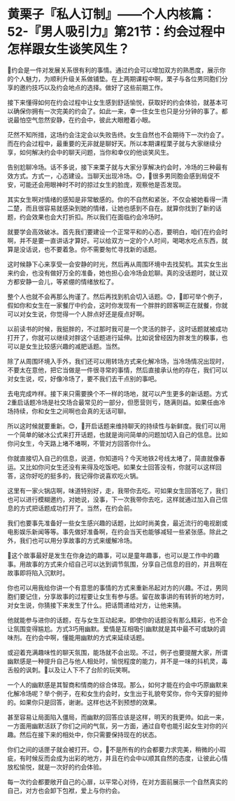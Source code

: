 # 黄栗子『私人订制』——个人内核篇：52-『男人吸引力』第21节：约会过程中怎样跟女生谈笑风生？

🎼约会是一件对发展关系很有利的事情。通过约会可以增加双方的熟悉度，展示你的个人魅力，为顺利升级关系做铺垫。在上两期课程中啊，栗子与各位男同胞们分享的邀约技巧以及约会地点的选择。做好了这些前期工作。

接下来懂得如何在约会过程中让女生感到舒适愉悦，获取好的约会体验，就基本可以确保你拥有一次完美的约会了。如此一来，幸一住女生也只是分分钟的事了。都说最怕空气忽然安静，在约会中，彼此大眼瞪着小眼。

茫然不知所措，这场约会注定会以失败告终。女生自然也不会期待下一次约会了。而在约会过程中，最重要的无非就是聊好天。所以本期课程栗子就与大家继续分享，如何解决约会中的聊天问题，当你和幸仪的他谈笑风生。

告别尬聊冷场。话不多说，接下来栗子就与大家分享解决约会时，冷场的三种最有效方式。方式一，心态建设。当聊天出现冷场。😊，🎼很多男同胞会感到局促不安，可能还会用眼神时不时的掠过女生的脸庞，观察他是否发现。

其实女生啊对情绪的感知是非常敏感的。你的不自然和紧张，不仅会被她看得一清二楚，而且很容易就感染到她的情绪，让她也感到不自在。就算你找到了新的话题，约会效果也会大打折扣。所以我们在面临约会冷场时。

就要学会高效破冰。首先我们要建设一个正常平和的心态，要明白，咱们在约会时啊，并不是要一直讲话才算好。可以给双方一定的个人时间，喝喝水吃点东西，就算是没话说，也不要着急。你不需要匆忙寻找新的话题。

这时候静下心来享受一会安静的时光，然后再从周围环境中去找契机。其实女生出来约会，也没有做好万全的准备，她也担心会冷场会尬聊。真的没话题时，就让双方都安静一会儿，等紧绷的情绪放松了。

整个人也就不会再那么拘谨了。然后再找到机会切入话题。😊，🎼即可举个例子，假如你和女生在一家餐厅中约会，这时你发现有一个胖胖的顾客啊正在就餐，你就可以对女生说，你觉得一个人胖点好还是瘦点好啊。

以前读书的时候，我挺胖的，不过那时我可是一个灵活的胖子，这时话题就被成功打开了，你就可以继续对胖这个话题进行延伸。比如说曾经因为胖发生的糗事，也可以是女生比较感兴趣的减肥话题。当然。

除了从周围环境入手外，我们还可以用转场方式来化解冷场，当冷场情况出现时，不要太在意他，把它当做是一件很寻常的事情，然后直接承认他的存在，我们可以对女生说，哎，好像冷场了，要不我们去干点别的事吧。

去电完成咋样。接下来只需要换个不一样的场地，就可以产生更多的新话题。方式2重启话题冷场是社交场合最常见的一部分，但愿营则亏，随满则益。如果任由冷场持续，你和女生之间啊也会真的无话可聊。

所以这时候就要重新。😊，🎼开启话题来维持聊天的持续性与新鲜度。我们可以用一个简单的破冰公式来打开话题，也就是询问简单的问题加切入自己的信息。比如你问女生，今天路上堵不堵啊，不管对方回答你什么。

你就直接切入自己的信息，说道，你知道吗？今天地铁2号线太堵了，简直就像春运。又比如你问女生还没有来得及吃饭吧。如果女士回答没有，你就可以这样回答，这你好吃的挺多的，我记得你说喜欢吃火锅。

这里有一家火锅店啊，味道特别好，走，我带你去吃。可如果女生回答吃了，我们也可以进行模糊邀约，对她说，没事，下一次我带你去吃，这样就通过加入自己信息的方式把话题成功打开了。当然，在约会前。

我们也要事先准备好一些女生感兴趣的话题，比如时尚美食，最近流行的电视剧或电影娱乐新闻等等。事先做好准备啊，在约会当天也能够减轻一些紧张感。除此之外，我们也可以用分享故事的方式来缓解冷场。

🎼这个故事最好是发生在你身边的趣事，可以是童年趣事，也可以是工作中的趣事。用故事的方式来介绍自己可以达到调节氛围，分享自己信息的目的，并且啊在故事即将陷入沉默时。

你也可以用我给你讲一个有意思的事情的方式来重新吊起对方的兴趣。不过，男同胞们要记住，分享故事的过程要让女生有参与感。留在故事讲的有转折的地方时，对女生说，你猜接下来发生了什么。把话筒递给对方，让他来猜。

他就能参与进你的话题，在与女生互动起来。即使你的话题没有那么精彩，也不会让氛围变得尴尬。方式3巧用幽默。爱情是互相吸引幽默就是其中最不可或缺的调味剂。在约会中啊，懂能用幽默的方式来延续话题。

或迎着充满趣味性的聊天氛围，能场就不会出现。不过，例子也要提醒大家，所谓幽默感是一种提升自己与他人相处时，愉悦程度的能力，并不是一味的抖机灵，毒舌般的讽刺。🎼以及让人下不了台阶的玩笑啊。

一个人的幽默感是其智商和情商的综合体现。那么，如何才能在约会中巧原幽默来化解冷场呢？举个例子，在和女生约会时，女生出于礼貌夸奖你，你今天穿的挺帅的。如果你只是回答，谢谢。这样也达不到预想的效果。

甚至容易让局面陷入僵局，而幽默的回答应该是这样，明天的我更帅。如此一来，一方面用幽默活跃了你们之间的气氛，另一方面，通过自夸也能引起女生对你的兴趣。然后在接下来的相处中，你只需要保持现在的状态。

你们之间的话匣子就会被打开。😊，🎼不是所有的约会都要力求完美，稍微的小瑕疵，有时候反而会成为出彩的地方，并且在约会中以顺其自然的态度，让彼此心情放松愉悦，就是一次好的约会体验。

每一次约会都要敞开自己的心扉，以平常心对待，在对方面前展示一个自然真实的自己，对方也会卸下包袱，爱上与你约会。

